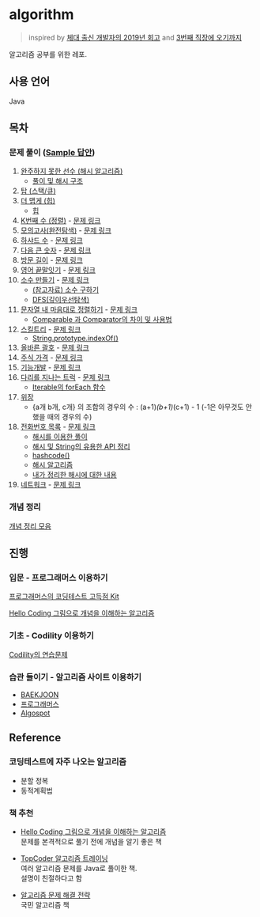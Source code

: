 # algorithm

> inspired by [체대 출신 개발자의 2019년 회고](https://ryan-han.com/post/memoirs/memoirs2019/) and [3번째 직장에 오기까지](https://jojoldu.tistory.com/279?category=689637)  

알고리즘 공부를 위한 레포.  

## 사용 언어

Java 

## 목차

### 문제 풀이 ([Sample 답안](https://github.com/yeoseon/algorithm-playground/blob/master/src/main/java/Sample))

1. [완주하지 못한 선수 (해시 알고리즘)](https://github.com/yeoseon/algorithm-playground/blob/master/src/main/java/Solutions/IncompletePlayer.java)  
    * [풀이 및 해시 구조](https://codevang.tistory.com/289)  
2. [탑 (스택/큐)](https://github.com/yeoseon/algorithm-playground/blob/master/src/main/java/Solutions/Top.java)  
3. [더 맵게 (힙)](https://github.com/yeoseon/algorithm-playground/blob/master/src/main/java/Solutions/MoreSpicy.java)  
    * [힙](https://github.com/yeoseon/algorithm-playground/tree/master/%EA%B0%9C%EB%85%90%EC%A0%95%EB%A6%AC#%ED%9E%99)  
4. [K번째 수 (정렬)](https://github.com/yeoseon/algorithm-playground/blob/master/src/main/java/Solutions/KthNumber.java)  - [문제 링크](https://programmers.co.kr/learn/courses/30/lessons/42748)  
5. [모의고사(완전탐색)](https://github.com/yeoseon/algorithm-playground/blob/master/src/main/java/Solutions/MockExam.java) - [문제 링크](https://programmers.co.kr/learn/courses/30/lessons/42840)  
6. [하샤드 수](https://github.com/yeoseon/algorithm-playground/blob/master/src/main/java/Solutions/HashedNumber.java)  - [문제 링크](https://school.programmers.co.kr/courses/10586/lessons/67676?language=java)    
7. [다음 큰 숫자](https://github.com/yeoseon/algorithm-playground/blob/master/src/main/java/Solutions/NextBiggerNumber.java) - [문제 링크](https://school.programmers.co.kr/courses/10586/lessons/67677)  
8. [방문 길이](https://github.com/yeoseon/algorithm-playground/blob/master/src/main/java/Solutions/LengthOfVisit.java) - [문제 링크](https://school.programmers.co.kr/courses/10586/lessons/67679)  
9. [영어 끝말잇기](https://github.com/yeoseon/algorithm-playground/blob/master/src/main/java/Solutions/EnglishWordChain.java) - [문제 링크](https://school.programmers.co.kr/courses/10586/lessons/67680)  
10. [소수 만들기](https://github.com/yeoseon/algorithm-playground/blob/master/src/main/java/Solutions/MakingPrimeNumber.java) - [문제 링크](https://school.programmers.co.kr/courses/10586/lessons/67681)  
    * [(참고자료) 소수 구하기](https://st-lab.tistory.com/80)  
    * [DFS(깊이우선탐색)](https://github.com/yeoseon/tip-archive/issues/247)   
11. [문자열 내 마음대로 정렬하기](https://github.com/yeoseon/algorithm-playground/blob/master/src/main/java/Solutions/ArrangeStrings.java) - [문제 링크](https://school.programmers.co.kr/courses/10586/lessons/67683)  
    * [Comparable 과 Comparator의 차이 및 사용법](https://github.com/yeoseon/tip-archive/issues/254)  
12. [스킬트리](https://github.com/yeoseon/algorithm-playground/blob/master/src/main/java/Solutions/SkillTree.java) - [문제 링크](https://school.programmers.co.kr/courses/10586/lessons/67684#fn1)  
    * [String.prototype.indexOf()](https://developer.mozilla.org/ko/docs/Web/JavaScript/Reference/Global_Objects/String/indexOf)  
13. [올바른 괄호](https://github.com/yeoseon/algorithm-playground/blob/master/src/main/java/Solutions/CorrectBracket.java) - [문제 링크](https://school.programmers.co.kr/courses/10586/lessons/67689)  
14. [주식 가격](https://github.com/yeoseon/algorithm-playground/blob/master/src/main/java/Solutions/PriceOfStock.java) - [문제 링크](https://school.programmers.co.kr/courses/10586/lessons/67691)  
15. [기능개발](https://github.com/yeoseon/algorithm-playground/blob/master/src/main/java/Solutions/FunctionDevelopmement.java) - [문제 링크](https://school.programmers.co.kr/courses/10586/lessons/67692)  
16. [다리를 지나는 트럭](https://github.com/yeoseon/algorithm-playground/blob/master/src/main/java/Solutions/TruckPassingBridge.java) - [문제 링크](https://school.programmers.co.kr/courses/10586/lessons/67693)  
    * [Iterable의 forEach 함수](https://docs.oracle.com/javase/8/docs/api/)  
17. [위장](https://github.com/yeoseon/algorithm-playground/blob/master/src/main/java/Solutions/Camouflage.java)  
    * {a개 b개, c개} 의 조합의 경우의 수 : (a+1)*(b+1)*(c+1) - 1 (-1은 아무것도 안했을 때의 경우의 수)  
18. [전화번호 목록](https://github.com/yeoseon/algorithm-playground/blob/master/src/main/java/Solutions/ListOfPhoneNumber.java) - [문제 링크](https://school.programmers.co.kr/courses/10586/lessons/67695)
    * [해시를 이용한 풀이](https://codevang.tistory.com/290)  
    * [해시 및 String의 유용한 API 정리](https://jyami.tistory.com/42)  
    * [hashcode()](https://brunch.co.kr/@mystoryg/133)  
    * [해시 알고리즘](https://github.com/yeoseon/algorithm-playground/tree/master/%EA%B0%9C%EB%85%90%EC%A0%95%EB%A6%AC#%ED%95%B4%EC%8B%9C-%EC%95%8C%EA%B3%A0%EB%A6%AC%EC%A6%98)  
    * [내가 정리한 해시에 대한 내용](https://github.com/yeoseon/tip-archive/issues/261)  
19. [네트워크](https://github.com/yeoseon/algorithm-playground/blob/master/src/main/java/Solutions/Network.java) - [문제 링크](https://school.programmers.co.kr/courses/10586/lessons/67699)  

### 개념 정리  
[개념 정리 모음](https://github.com/yeoseon/tip-archive#%EC%95%8C%EA%B3%A0%EB%A6%AC%EC%A6%98)  

## 진행  

### 입문 - 프로그래머스 이용하기  

[프로그래머스의 코딩테스트 고득점 Kit](https://programmers.co.kr/learn/challenges)

[Hello Coding 그림으로 개념을 이해하는 알고리즘](http://www.hanbit.co.kr/store/books/look.php?p_code=B5896248244) 

### 기초 - Codility 이용하기

[Codility의 연습문제](https://app.codility.com/programmers/lessons/1-iterations/)

### 습관 들이기 - 알고리즘 사이트 이용하기   

* [BAEKJOON](https://www.acmicpc.net/)  
* [프로그래머스](https://programmers.co.kr/learn/challenges)
* [Algospot](https://www.algospot.com/)  

## Reference  

### 코딩테스트에 자주 나오는 알고리즘  

* 분할 정복  
* 동적계획법  

### 책 추천  

* [Hello Coding 그림으로 개념을 이해하는 알고리즘](http://www.hanbit.co.kr/store/books/look.php?p_code=B5896248244)  
문제를 본격적으로 풀기 전에 개념을 알기 좋은 책  

* [TopCoder 알고리즘 트레이닝](https://book.naver.com/bookdb/book_detail.nhn?bid=7333164)  
여러 알고리즘 문제를 Java로 풀이한 책.  
설명이 친절하다고 함  

* [알고리즘 문제 해결 전략](https://book.naver.com/bookdb/book_detail.nhn?bid=7058764)  
국민 알고리즘 책  

